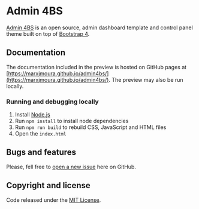 # Admin 4BS

[Admin 4BS](https://marxjmoura.github.io/admin4bs/) is an open source, admin dashboard template and control panel theme built on top of [Bootstrap 4](http://getbootstrap.com).

## Documentation

The documentation included in the preview is hosted on GitHub pages at
[https://marxjmoura.github.io/admin4bs/](https://marxjmoura.github.io/admin4bs/). The preview may also be run locally.

### Running and debugging locally

1. Install [Node.js](https://nodejs.org/)
2. Run `npm install` to install node dependencies
3. Run `npm run build` to rebuild CSS, JavaScript and HTML files
4. Open the `index.html`

## Bugs and features

Please, fell free to [open a new issue](https://github.com/marxjmoura/admin4bs/issues) here on GitHub.

## Copyright and license

Code released under the [MIT License](https://github.com/marxjmoura/admin4bs/blob/master/LICENSE).
